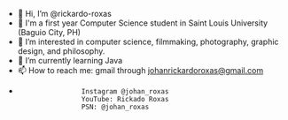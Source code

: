 - 👋 Hi, I’m @rickardo-roxas
- 🏫 I'm a first year Computer Science student in Saint Louis University (Baguio City, PH)
- 👀 I’m interested in computer science, filmmaking, photography, graphic design, and philosophy.
- 🌱 I’m currently learning Java
- 📫 How to reach me: gmail through johanrickardoroxas@gmail.com
-                     Instagram @johan_roxas
                      YouTube: Rickado Roxas
                      PSN: @johan_roxas

<!---
rickardo-roxas/rickardo-roxas is a ✨ special ✨ repository because its `README.md` (this file) appears on your GitHub profile.
You can click the Preview link to take a look at your changes.
--->
